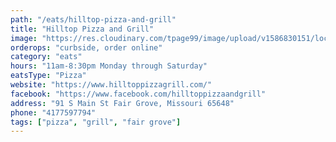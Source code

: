 ```yaml
---
path: "/eats/hilltop-pizza-and-grill"
title: "Hilltop Pizza and Grill"
image: "https://res.cloudinary.com/tpage99/image/upload/v1586830151/local417eats/local417eatslogo.png"
orderops: "curbside, order online"
category: "eats"
hours: "11am-8:30pm Monday through Saturday"
eatsType: "Pizza"
website: "https://www.hilltoppizzagrill.com/"
facebook: "https://www.facebook.com/hilltoppizzaandgrill"
address: "91 S Main St Fair Grove, Missouri 65648"
phone: "4177597794"
tags: ["pizza", "grill", "fair grove"]
---
```

